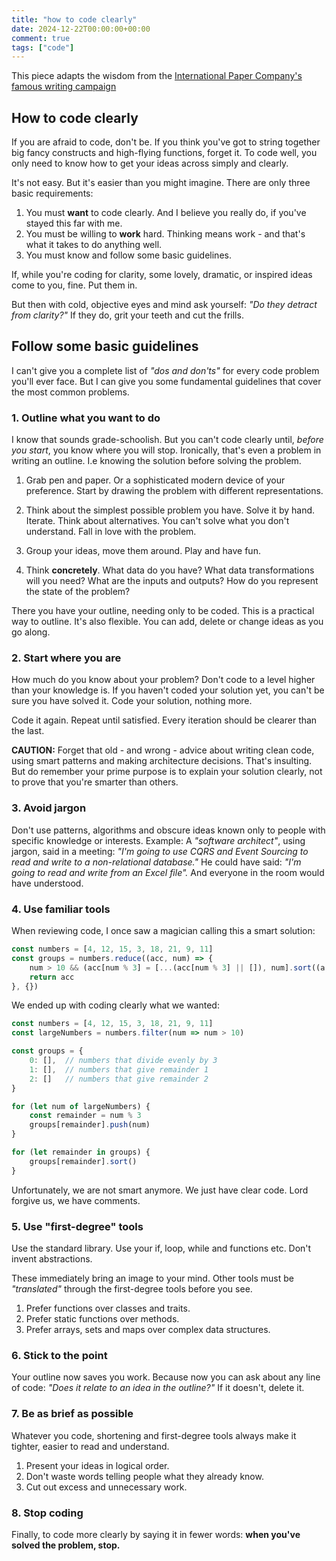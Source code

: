 ```yaml
---
title: "how to code clearly"
date: 2024-12-22T00:00:00+00:00
comment: true
tags: ["code"]
---
```

This piece adapts the wisdom from the [International Paper Company's famous writing campaign](https://davedye.com/2019/07/12/how-to-write-good/)

## How to code clearly

If you are afraid to code, don't be. If you think you've got to string together big fancy constructs and high-flying functions, forget it. To code well, you only need to know how to get your ideas across simply and clearly.

It's not easy. But it's easier than you might imagine. There are only three basic requirements:

1. You must **want** to code clearly. And I believe you really do, if you've stayed this far with me.
2. You must be willing to **work** hard. Thinking means work - and that's what it takes to do anything well.
3. You must know and follow some basic guidelines.

If, while you're coding for clarity, some lovely, dramatic, or inspired ideas come to you, fine. Put them in.

But then with cold, objective eyes and mind ask yourself: *"Do they detract from clarity?"* If they do, grit your teeth and cut the frills.

## Follow some basic guidelines

I can't give you a complete list of *"dos and don'ts"* for every code problem you'll ever face. But I can give you some fundamental guidelines that cover the most common problems.

### 1. Outline what you want to do

I know that sounds grade-schoolish. But you can't code clearly until, *before you start*, you know where you will stop. Ironically, that's even a problem in writing an outline. I.e knowing the solution before solving the problem.

1. Grab pen and paper. Or a sophisticated modern device of your preference. Start by drawing the problem with different representations.

2. Think about the simplest possible problem you have. Solve it by hand. Iterate. Think about alternatives. You can't solve what you don't understand. Fall in love with the problem.

3. Group your ideas, move them around. Play and have fun.

4. Think **concretely**. What data do you have? What data transformations will you need? What are the inputs and outputs? How do you represent the state of the problem?

There you have your outline, needing only to be coded. This is a practical way to outline. It's also flexible. You can add, delete or change ideas as you go along.

### 2. Start where you are

How much do you know about your problem? Don't code to a level higher than your knowledge is. If you haven't coded your solution yet, you can't be sure you have solved it. Code your solution, nothing more.

Code it again. Repeat until satisfied. Every iteration should be clearer than the last.

**CAUTION:** Forget that old - and wrong - advice about writing clean code, using smart patterns and making architecture decisions. That's insulting. But do remember your prime purpose is to explain your solution clearly, not to prove that you're smarter than others.

### 3. Avoid jargon

Don't use patterns, algorithms and obscure ideas known only to people with specific knowledge or interests. Example: A *"software architect"*, using jargon, said in a meeting: *"I'm going to use CQRS and Event Sourcing to read and write to a non-relational database."* He could have said: *"I'm going to read and write from an Excel file".* And everyone in the room would have understood.

### 4. Use familiar tools

When reviewing code, I once saw a magician calling this a smart solution:
```js
const numbers = [4, 12, 15, 3, 18, 21, 9, 11]
const groups = numbers.reduce((acc, num) => {
    num > 10 && (acc[num % 3] = [...(acc[num % 3] || []), num].sort((a, b) => a - b))
    return acc
}, {})
```
We ended up with coding clearly what we wanted:
```js
const numbers = [4, 12, 15, 3, 18, 21, 9, 11]
const largeNumbers = numbers.filter(num => num > 10)

const groups = {
    0: [],  // numbers that divide evenly by 3
    1: [],  // numbers that give remainder 1
    2: []   // numbers that give remainder 2
}

for (let num of largeNumbers) {
    const remainder = num % 3
    groups[remainder].push(num)
}

for (let remainder in groups) {
    groups[remainder].sort()
}
```

Unfortunately, we are not smart anymore. We just have clear code. Lord forgive us, we have comments.

### 5. Use "first-degree" tools

Use the standard library. Use your if, loop, while and functions etc. Don't invent abstractions.

These immediately bring an image to your mind. Other tools must be *"translated"* through the first-degree tools before you see.

1. Prefer functions over classes and traits.
2. Prefer static functions over methods.
3. Prefer arrays, sets and maps over complex data structures.

### 6. Stick to the point

Your outline now saves you work. Because now you can ask about any line of code: *"Does it relate to an idea in the outline?"* If it doesn't, delete it.

### 7. Be as brief as possible

Whatever you code, shortening and first-degree tools always make it tighter, easier to read and understand.

1. Present your ideas in logical order.
2. Don't waste words telling people what they already know.
3. Cut out excess and unnecessary work.

### 8. Stop coding

Finally, to code more clearly by saying it in fewer words: **when you've solved the problem, stop.**